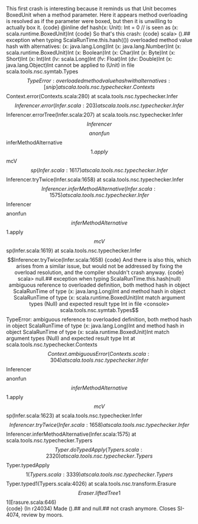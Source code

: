 This first crash is interesting because it reminds us that Unit becomes BoxedUnit when a method parameter.  Here it appears method overloading is resolved as if the parameter were boxed, but then it is unwilling to actually box it.
{code}
@inline def hash(x: Unit): Int = 0
// is seen as
(x: scala.runtime.BoxedUnit)Int
{code}
So that's this crash:
{code}
scala> ().##                          
exception when typing ScalaRunTime.this.hash(())
overloaded method value hash with alternatives:
  (x: java.lang.Long)Int <and>
  (x: java.lang.Number)Int <and>
  (x: scala.runtime.BoxedUnit)Int <and>
  (x: Boolean)Int <and>
  (x: Char)Int <and>
  (x: Byte)Int <and>
  (x: Short)Int <and>
  (x: Int)Int <and>
  (lv: scala.Long)Int <and>
  (fv: Float)Int <and>
  (dv: Double)Int <and>
  (x: java.lang.Object)Int
 cannot be applied to (Unit) in file <console>
scala.tools.nsc.symtab.Types$$TypeError: overloaded method value hash with alternatives:
[snip]
at scala.tools.nsc.typechecker.Contexts$$Context.error(Contexts.scala:280)
at scala.tools.nsc.typechecker.Infer$$Inferencer.error(Infer.scala:203)
at scala.tools.nsc.typechecker.Infer$$Inferencer.errorTree(Infer.scala:207)
at scala.tools.nsc.typechecker.Infer$$Inferencer$$$$anonfun$$inferMethodAlternative$$1.apply$$mcV$$sp(Infer.scala:1617)
at scala.tools.nsc.typechecker.Infer$$Inferencer.tryTwice(Infer.scala:1658)
at scala.tools.nsc.typechecker.Infer$$Inferencer.inferMethodAlternative(Infer.scala:1575)
at scala.tools.nsc.typechecker.Infer$$Inferencer$$$$anonfun$$inferMethodAlternative$$1.apply$$mcV$$sp(Infer.scala:1619)
at scala.tools.nsc.typechecker.Infer$$Inferencer.tryTwice(Infer.scala:1658)  
{code}
And there is also this, which arises from a similar issue, but would not be addressed by fixing the overload resolution, and the compiler shouldn't crash anyway.
{code}
scala> null.##
exception when typing ScalaRunTime.this.hash(null)
ambiguous reference to overloaded definition,
both method hash in object ScalaRunTime of type (x: java.lang.Long)Int
and  method hash in object ScalaRunTime of type (x: scala.runtime.BoxedUnit)Int
match argument types (Null) and expected result type Int in file <console>
scala.tools.nsc.symtab.Types$$TypeError: ambiguous reference to overloaded definition,
both method hash in object ScalaRunTime of type (x: java.lang.Long)Int
and  method hash in object ScalaRunTime of type (x: scala.runtime.BoxedUnit)Int
match argument types (Null) and expected result type Int
	at scala.tools.nsc.typechecker.Contexts$$Context.ambiguousError(Contexts.scala:304)
	at scala.tools.nsc.typechecker.Infer$$Inferencer$$$$anonfun$$inferMethodAlternative$$1.apply$$mcV$$sp(Infer.scala:1623)
	at scala.tools.nsc.typechecker.Infer$$Inferencer.tryTwice(Infer.scala:1658)
	at scala.tools.nsc.typechecker.Infer$$Inferencer.inferMethodAlternative(Infer.scala:1575)
	at scala.tools.nsc.typechecker.Typers$$Typer.doTypedApply(Typers.scala:2320)
	at scala.tools.nsc.typechecker.Typers$$Typer.typedApply$$1(Typers.scala:3339)
	at scala.tools.nsc.typechecker.Typers$$Typer.typed1(Typers.scala:4026)
	at scala.tools.nsc.transform.Erasure$$Eraser.liftedTree1$$1(Erasure.scala:646)  
{code}
(In r24034) Made ().## and null.## not crash anymore.  Closes SI-4074, review by moors.
